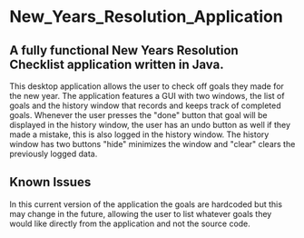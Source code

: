 # New_Years_Resolution_Application

## A fully functional New Years Resolution Checklist application written in Java.

This desktop application allows the user to check off goals they made for the new year. The application features a GUI with two windows, the list of goals and the history window that records and keeps track of completed goals. Whenever the user presses the "done" button that goal will be displayed in the history window, the user has an undo button as well if they made a mistake, this is also logged in the history window. The history window has two buttons "hide" minimizes the window and "clear" clears the previously logged data.

## Known Issues
In this current version of the application the goals are hardcoded but this may change in the future, allowing the user to list whatever goals they would like directly from the application and not the source code. 
